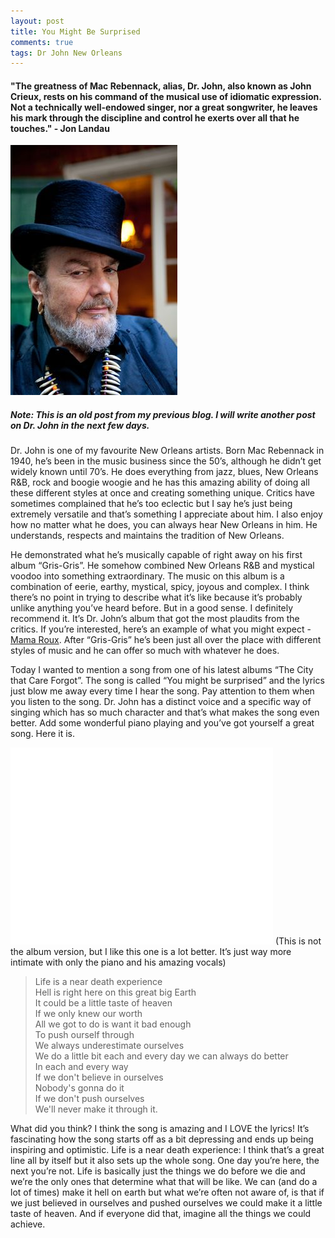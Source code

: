 ```yaml
---
layout: post
title: You Might Be Surprised
comments: true
tags: Dr John New Orleans
---
```


#### "The greatness of Mac Rebennack, alias, Dr. John, also known as John Crieux, rests on his command of the musical use of idiomatic expression. Not a technically well-endowed singer, nor a great songwriter, he leaves his mark through the discipline and control he exerts over all that he touches." - Jon Landau

![Dr John](/img/dr-john.jpg)

##### Note: This is an old post from my previous blog. I will write another post on Dr. John in the next few days.  

  

Dr. John is one of my favourite New Orleans artists. Born Mac Rebennack in 1940, he’s been in the music business since the 50’s, although he didn’t get widely known until 70’s. He does everything from jazz, blues, New Orleans R&B, rock and boogie woogie and he has this amazing ability of doing all these different styles at once and creating something unique. Critics have sometimes complained that he’s too eclectic but I say he’s just being extremely versatile and that’s something I appreciate about him. I also enjoy how no matter what he does, you can always hear New Orleans in him. He understands, respects and maintains the tradition of New Orleans.

He demonstrated what he’s musically capable of right away on his first album “Gris-Gris”. He somehow combined New Orleans R&B and mystical voodoo into something extraordinary. The music on this album is a combination of eerie, earthy, mystical, spicy, joyous and complex. I think there’s no point in trying to describe what it’s like because it’s probably unlike anything you’ve heard before. But in a good sense. I definitely recommend it. It’s Dr. John’s album that got the most plaudits from the critics. If you’re interested, here’s an example of what you might expect - [Mama Roux](http://www.youtube.com/watch?v=3n3CShvEWWs). After “Gris-Gris” he’s been just all over the place with different styles of music and he can offer so much with whatever he does.

Today I wanted to mention a song from one of his latest albums “The City that Care Forgot”. The song is called “You might be surprised” and the lyrics just blow me away every time I hear the song. Pay attention to them when you listen to the song. 
Dr. John has a distinct voice and a specific way of singing which has so much character and that’s what makes the song even better. Add some wonderful piano playing and you’ve got yourself a great song. Here it is.


<iframe width="420" height="315" src="//www.youtube.com/embed/wFpmiu1wbrU" frameborder="0" allowfullscreen></iframe>
<span class='font-small'>(This is not the album version, but I like this one is a lot better. It’s just way more intimate with only the piano and his amazing vocals)</span>


> Life is a near death experience  
> Hell is right here on this great big Earth  
> It could be a little taste of heaven  
> If we only knew our worth  
> All we got to do is want it bad enough  
> To push ourself through  
> We always underestimate ourselves  
> We do a little bit each and every day we can always do better  
> In each and every way  
> If we don't believe in ourselves  
> Nobody's gonna do it  
> If we don't push ourselves  
> We'll never make it through it.  

What did you think?
I think the song is amazing and I LOVE the lyrics! It’s fascinating how the song starts off as a bit depressing and ends up being inspiring and optimistic.
Life is a near death experience: I think that’s a great line all by itself but it also sets up the whole song. One day you’re here, the next you’re not. Life is basically just the things we do before we die and we’re the only ones that determine what that will be like. We can (and do a lot of times) make it hell on earth but what we’re often not aware of, is that if we just believed in ourselves and pushed ourselves we could make it a little taste of heaven. And if everyone did that, imagine all the things we could achieve.

